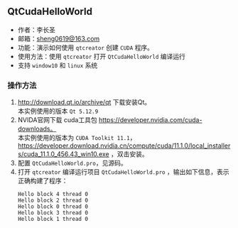 ## QtCudaHelloWorld

- 作者：李长圣
- 邮箱：sheng0619@163.com
- 功能：演示如何使用 `qtcreator` 创建 `CUDA` 程序。
- 使用方法：使用 `qtcreator` 打开 `QtCudaHelloWorld` 编译运行
- 支持 `window10` 和 `linux` 系统

### 操作方法

1. http://download.qt.io/archive/qt 下载安装Qt。   
本实例使用的版本 `Qt 5.12.9`
2. NVIDA官网下载 cuda工具包 https://developer.nvidia.com/cuda-downloads。  
本实例使用的版本为 `CUDA Toolkit 11.1`， https://developer.download.nvidia.cn/compute/cuda/11.1.0/local_installers/cuda_11.1.0_456.43_win10.exe ，双击安装。
3. 配置 `QtCudaHelloWorld.pro`，见源码。
4. 打开 `qtcreator` 编译运行项目 `QtCudaHelloWorld.pro` ，输出如下信息，表示正确构建了程序：
    ```
    Hello block 4 thread 0 
    Hello block 2 thread 0 
    Hello block 0 thread 0 
    Hello block 3 thread 0 
    Hello block 1 thread 0
    ```